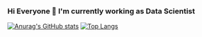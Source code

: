 ### Hi Everyone 👋 I'm currently working as Data Scientist
[![Anurag's GitHub stats](https://github-readme-stats.vercel.app/api?username=waikey-lee&show_icons=true)](https://github.com/anuraghazra/github-readme-stats)
[![Top Langs](https://github-readme-stats.vercel.app/api/top-langs/?username=waikey-lee&langs_count=5)](https://github.com/anuraghazra/github-readme-stats)

<!--
**waikey-lee/waikey-lee** is a ✨ _special_ ✨ repository because its `README.md` (this file) appears on your GitHub profile.

Here are some ideas to get you started:

- 🔭 I’m currently working on ...
- 🌱 I’m currently learning ...
- 👯 I’m looking to collaborate on ...
- 🤔 I’m looking for help with ...
- 💬 Ask me about ...
- 📫 How to reach me: ...
- 😄 Pronouns: ...
- ⚡ Fun fact: ...
-->
